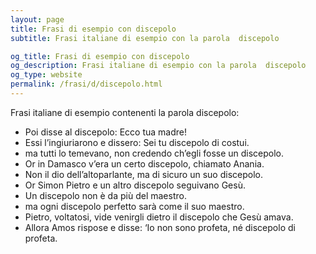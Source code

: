 ```yaml
---
layout: page
title: Frasi di esempio con discepolo 
subtitle: Frasi italiane di esempio con la parola  discepolo

og_title: Frasi di esempio con discepolo 
og_description: Frasi italiane di esempio con la parola  discepolo
og_type: website
permalink: /frasi/d/discepolo.html
---
```


Frasi italiane di esempio contenenti la parola discepolo:


- Poi disse al discepolo: Ecco tua madre!
- Essi l’ingiuriarono e dissero: Sei tu discepolo di costui.
- ma tutti lo temevano, non credendo ch’egli fosse un discepolo.
- Or in Damasco v’era un certo discepolo, chiamato Anania.
- Non il dio dell’altoparlante, ma di sicuro un suo discepolo.
- Or Simon Pietro e un altro discepolo seguivano Gesù.
- Un discepolo non è da più del maestro.
- ma ogni discepolo perfetto sarà come il suo maestro.
- Pietro, voltatosi, vide venirgli dietro il discepolo che Gesù amava.
- Allora Amos rispose e disse: ‘Io non sono profeta, né discepolo di profeta.
